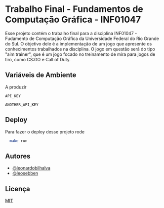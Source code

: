 
# Trabalho Final - Fundamentos de Computação Gráfica - INF01047 

Esse projeto contém o trabalho final para a disciplina INF01047 - Fudamento de Computação Gráfica da Universidade Federal do Rio Grande do Sul. O objetivo dele é a implementação de um jogo que apresente os conhecimentos trabalhados na disciplina. O jogo em questão será do tipo "aim trainer", que é um jogo focado no treinamento de mira para jogos de tiro, como CS:GO e Call of Duty.
## Variáveis de Ambiente

A produzir

`API_KEY`

`ANOTHER_API_KEY`


## Deploy

Para fazer o deploy desse projeto rode

```bash
  make run
```


## Autores

- [@leonardobilhalva](https://github.com/leonardobilhalva)
- [@leosebben](https://github.com/leosebben)


## Licença

[MIT](https://choosealicense.com/licenses/mit/)

